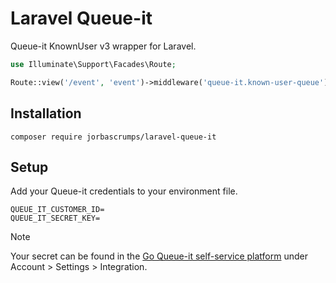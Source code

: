 # Laravel Queue-it
Queue-it KnownUser v3 wrapper for Laravel.

```php
use Illuminate\Support\Facades\Route;

Route::view('/event', 'event')->middleware('queue-it.known-user-queue');
```

## Installation
```
composer require jorbascrumps/laravel-queue-it
```

## Setup
Add your Queue-it credentials to your environment file.
```dotenv
QUEUE_IT_CUSTOMER_ID=
QUEUE_IT_SECRET_KEY=
```
> [!NOTE]
> Your secret can be found in the [Go Queue-it self-service platform](https://go.queue-it.net) under Account > Settings > Integration.
